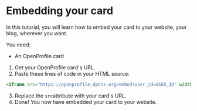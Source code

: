 # Embedding your card

In this tutorial, you will learn how to embed your card to your website, your blog, wherever you want.

You need:

* An OpenProfile card

1. Get your OpenProfile card's URL.
2. Paste these lines of code in your HTML source:

```html
<iframe src="https://openprofile.dpdns.org/embed?user_id=USER_ID" width="600" height="750"></iframe>
```

3. Replace the `src`attribute with your card's URL.
4. Done! You now have embedded your card to your website.

